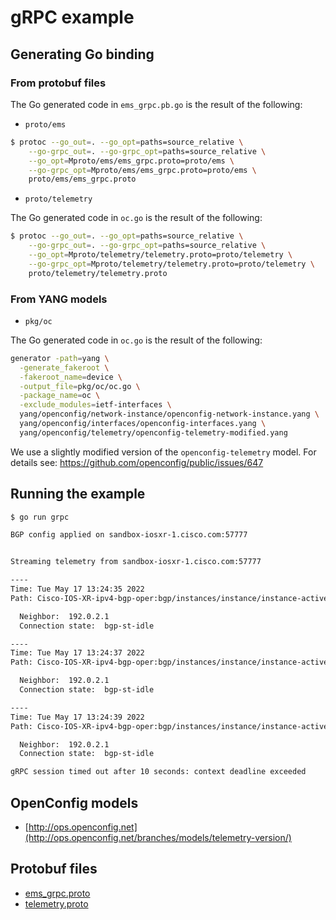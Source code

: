# gRPC example

## Generating Go binding

### From protobuf files

The Go generated code in `ems_grpc.pb.go` is the result of the following:

- `proto/ems`

```bash
$ protoc --go_out=. --go_opt=paths=source_relative \
    --go-grpc_out=. --go-grpc_opt=paths=source_relative \
    --go_opt=Mproto/ems/ems_grpc.proto=proto/ems \
    --go-grpc_opt=Mproto/ems/ems_grpc.proto=proto/ems \
    proto/ems/ems_grpc.proto
```

- `proto/telemetry`

The Go generated code in `oc.go` is the result of the following:

```bash
$ protoc --go_out=. --go_opt=paths=source_relative \
    --go-grpc_out=. --go-grpc_opt=paths=source_relative \
    --go_opt=Mproto/telemetry/telemetry.proto=proto/telemetry \
    --go-grpc_opt=Mproto/telemetry/telemetry.proto=proto/telemetry \
    proto/telemetry/telemetry.proto
```

### From YANG models

- `pkg/oc`

The Go generated code in `oc.go` is the result of the following:

```bash
generator -path=yang \
  -generate_fakeroot \
  -fakeroot_name=device \
  -output_file=pkg/oc/oc.go \
  -package_name=oc \
  -exclude_modules=ietf-interfaces \
  yang/openconfig/network-instance/openconfig-network-instance.yang \
  yang/openconfig/interfaces/openconfig-interfaces.yang \
  yang/openconfig/telemetry/openconfig-telemetry-modified.yang
```

We use a slightly modified version of the `openconfig-telemetry` model. For details see: https://github.com/openconfig/public/issues/647

## Running the example

```bash
$ go run grpc

BGP config applied on sandbox-iosxr-1.cisco.com:57777


Streaming telemetry from sandbox-iosxr-1.cisco.com:57777

----
Time: Tue May 17 13:24:35 2022
Path: Cisco-IOS-XR-ipv4-bgp-oper:bgp/instances/instance/instance-active/default-vrf/afs/af/neighbor-af-table/neighbor

  Neighbor:  192.0.2.1
  Connection state:  bgp-st-idle

----
Time: Tue May 17 13:24:37 2022
Path: Cisco-IOS-XR-ipv4-bgp-oper:bgp/instances/instance/instance-active/default-vrf/afs/af/neighbor-af-table/neighbor

  Neighbor:  192.0.2.1
  Connection state:  bgp-st-idle

----
Time: Tue May 17 13:24:39 2022
Path: Cisco-IOS-XR-ipv4-bgp-oper:bgp/instances/instance/instance-active/default-vrf/afs/af/neighbor-af-table/neighbor

  Neighbor:  192.0.2.1
  Connection state:  bgp-st-idle

gRPC session timed out after 10 seconds: context deadline exceeded
```

## OpenConfig models

- [http://ops.openconfig.net](http://ops.openconfig.net/branches/models/telemetry-version/)


## Protobuf files

- [ems_grpc.proto](https://github.com/ios-xr/model-driven-telemetry/blob/master/protos/732/mdt_grpc_dialin/ems_grpc.proto)
- [telemetry.proto](https://github.com/ios-xr/model-driven-telemetry/blob/master/protos/732/telemetry.proto)
